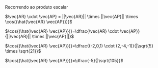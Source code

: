 Recorrendo ao produto escalar

$\vec{AR} \cdot \vec{AP} = ||\vec{AR}|| \times ||\vec{AP}|| \times \cos{(\hat{\vec{AR} \vec{AP}})}$

$\cos{(\hat{\vec{AR} \vec{AP}})}=\dfrac{\vec{AR} \cdot \vec{AP}}{||\vec{AR}|| \times ||\vec{AP}||}$

$\cos{(\hat{\vec{AR} \vec{AP}})}=\dfrac{(-2,0,1) \cdot (2,-4,-1)}{|\sqrt{5} \times \sqrt{21}}$

$\cos{(\hat{\vec{AR} \vec{AP}})}=\dfrac{-5}{|\sqrt{105}}$